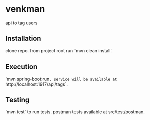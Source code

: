 # venkman
api to tag users

## Installation
clone repo.
from project root run `mvn clean install'.

## Execution
'mvn spring-boot:run`.
service will be available at `http://localhost:1917/api/tags`.

## Testing
'mvn test` to run tests.
postman tests available at src/test/postman.
